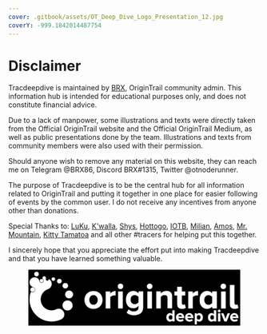 ```yaml
---
cover: .gitbook/assets/OT_Deep_Dive_Logo_Presentation_12.jpg
coverY: -999.1842014487754
---
```


# Disclaimer

Tracdeepdive is maintained by [BRX](https://twitter.com/otnoderunner), OriginTrail community admin. This information hub is intended for educational purposes only, and does not constitute financial advice.

Due to a lack of manpower, some illustrations and texts were directly taken from the Official OriginTrail website and the Official OriginTrail Medium, as well as public presentations done by the team. Illustrations and texts from community members were also used with their permission.&#x20;

Should anyone wish to remove any material on this website, they can reach me on Telegram @BRX86, Discord BRX#1315, Twitter @otnoderunner.&#x20;

The purpose of Tracdeepdive is to be the central hub for all information related to OriginTrail and putting it together in one place for easier following of events by the common user. I do not receive any incentives from anyone other than donations.

Special Thanks to: [LuKu](https://twitter.com/mucke121), [K'walla](https://twitter.com/SmoothbrainL), [Shys](https://twitter.com/shys70), [Hottogo](https://twitter.com/mrhottogo), [IOTB](https://twitter.com/\_i\_o\_t\_b), [Milian](https://twitter.com/MilianIstatkov), [Amos](https://twitter.com/TriniZone), [Mr. Mountain](https://twitter.com/Mr\_\_Mountain), [Kitty Tamatoa](https://twitter.com/KittyTamatoa) and all other #tracers for helping put this together.&#x20;

I sincerely hope that you appreciate the effort put into making Tracdeepdive and that you have learned something valuable.

<figure><img src=".gitbook/assets/OT_Deep_Dive_4.jpg" alt=""><figcaption></figcaption></figure>
